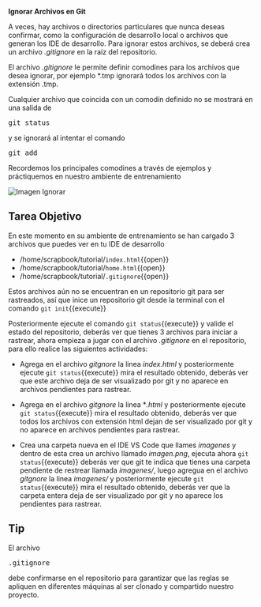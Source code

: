 **Ignorar Archivos en Git**

A veces, hay archivos o directorios particulares que nunca deseas confirmar, como la configuración de desarrollo local o archivos que generan los IDE de desarrollo. Para ignorar estos archivos, se deberá crea un archivo *.gitignore* en la raíz del repositorio.

El archivo *.gitignore* le permite definir comodines para los archivos que desea ignorar, por ejemplo *.tmp ignorará todos los archivos con la extensión .tmp.

Cualquier archivo que coincida con un comodín definido no se mostrará en una salida de <pre>git status</pre> y se ignorará al intentar el comando <pre>git add</pre>

Recordemos los principales comodines a través de ejemplos y práctiquemos en nuestro ambiente de entrenamiento

![Imagen Ignorar](https://i.imgur.com/byrGEKU.png)

## Tarea Objetivo

En este momento en su ambiente de entrenamiento se han cargado 3 archivos que puedes ver en tu IDE de desarrollo

* /home/scrapbook/tutorial/`index.html`{{open}}
* /home/scrapbook/tutorial/`home.html`{{open}}
* /home/scrapbook/tutorial/`.gitignore`{{open}}

Estos archivos aún no se encuentran en un repositorio git para ser rastreados, así que inice un repositorio git desde la terminal con el comando `git init`{{execute}}

Posteriormente ejecute el comando `git status`{{execute}} y valide el estado del repositorio, deberás ver que tienes 3 archivos para iniciar a rastrear, ahora empieza a jugar con el archivo *.gitignore* en el repositorio, para ello realice las siguientes actividades:

* Agrega en el archivo *gitgnore* la linea *index.html* y posteriormente ejecute `git status`{{execute}} mira el resultado obtenido, deberás ver que este archivo deja de ser visualizado por git y no aparece en archivos pendientes para rastrear.

* Agrega en el archivo *gitgnore* la linea **.html* y posteriormente ejecute `git status`{{execute}} mira el resultado obtenido, deberás ver que todos los archivos con extensión html dejan de ser visualizado por git y no aparece en archivos pendientes para rastrear.

* Crea una carpeta nueva en el IDE VS Code que llames *imagenes* y dentro de esta crea un archivo llamado *imagen.png*, ejecuta ahora `git status`{{execute}} deberás ver que git te indica que tienes una carpeta pendiente de restrear llamada *imagenes/*, luego agregua en el archivo *gitgnore* la linea *imagenes/* y posteriormente ejecute `git status`{{execute}} mira el resultado obtenido, deberás ver que la carpeta entera deja de ser visualizado por git y no aparece los pendientes para rastrear.

## Tip

El archivo <pre>.gitignore</pre> debe confirmarse en el repositorio para garantizar que las reglas se apliquen en diferentes máquinas al ser clonado y compartido nuestro proyecto.